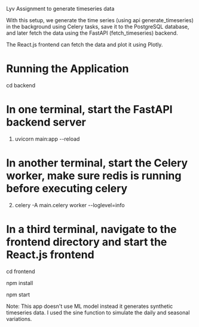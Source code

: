 Lyv Assignment to generate timeseries data

With this setup, we generate the time series (using api generate_timeseries) in the background using Celery tasks, save it to the PostgreSQL database, and later fetch the data using the FastAPI (fetch_timeseries) backend.

The React.js frontend can fetch the data and plot it using Plotly.


# Running the Application
cd backend
# In one terminal, start the FastAPI backend server
1) uvicorn main:app --reload
# In another terminal, start the Celery worker, make sure redis is running before executing celery
2) celery -A main.celery worker --loglevel=info

# In a third terminal, navigate to the frontend directory and start the React.js frontend
cd frontend

npm install

npm start

Note: This app doesn't use ML model instead it generates synthetic timeseries data. I used the sine function to simulate the daily and seasonal variations.